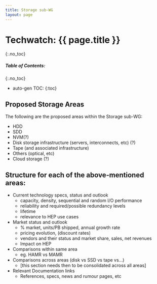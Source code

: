 ```yaml
---
title: Storage sub-WG
layout: page
---
```


# Techwatch: {{ page.title }}
{:.no_toc}

##### Table of Contents:
{:.no_toc}
* auto-gen TOC:
{:toc}


## Proposed Storage Areas

The following are the proposed areas within the Storage sub-WG:

   * HDD
   * SDD
   * NVM(?)
   * Disk storage infrastructure (servers, interconnects, etc) (?)
   * Tape (and associated infrastructure)
   * Others (optical, etc)
   * Cloud storage (?)


## Structure for each of the above-mentioned areas:

   * Current technology specs, status and outlook
      * capacity, density, sequential and random I/O performance
      * reliability and required/possible redundancy levels
      * lifetime
      * relevance to HEP use cases
   * Market status and outlook
      * % market, units/PB shipped, annual growth rate
      * pricing evolution, (discount rates)
      * vendors and their status and market share, sales, net revenues
      * Impact on HEP
   * Comparisons within same area
      * eg. HAMR vs MAMR
   * Comparisons across areas (disk vs SSD vs tape vs...)
      * [this section needs then to be consolidated across all areas]
   * Relevant Documentation links
      * References, specs, news and rumour pages, etc


